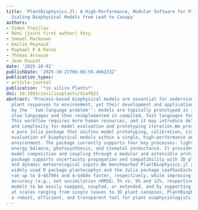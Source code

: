 ```yaml
---
title: 'PlantBiophysics.Jl: A High-Performance, Modular Software for Prototyping and
  Scaling Biophysical Models from Leaf to Canopy'
authors:
- Simon Treillou
- Rémi (joint first author) Vezy
- Samuel Mackeown
- Emilie Peynaud
- Raphaël P A Perez
- Thomas Arsouze
- Jean Dauzat
date: '2025-10-01'
publishDate: '2025-10-21T06:08:59.466233Z'
publication_types:
- article-journal
publication: '*in silico Plants*'
doi: 10.1093/insilicoplants/diaf021
abstract: "Process-based biophysical models are essential for understanding and predicting
  plant responses to environment, yet their development and application remains hindered
  by the ``two-language problem'': models are typically prototyped in interactive,
  slow languages and then reimplemented in compiled, fast languages for simulation.
  This workflow requires more human resources, and it may introduce delays, errors,
  and complexity for model evaluation and prototyping iteration.We present PlantBiophysics.jl,
  a pure Julia package that unifies model prototyping, calibration, simulation, and
  evaluation of biophysical models within a single, high-performance and interactive
  environment. The package currently supports four key processes: light interception,
  energy balance, photosynthesis, and stomatal conductance. It provides automated
  model composition and coupling through a modular and extensible architecture. The
  package supports uncertainty propagation and compatibility with 3D plant structures
  and dynamic meteorological inputs.We benchmarked PlantBiophysics.jl against the
  widely used R package plantecophys and the Julia package LeafGasExchange.jl. Simulations
  ran up to $∼$6700x and $∼$460x faster, respectively, while improving predictive
  accuracy (e.g., net assimilation nRMSE: 5% vs. 9% and 12%, respectively). By allowing
  models to be easily swapped, coupled, or extended, and by supporting simulations
  at scales ranging from single leaves to 3D plant canopies, PlantBiophysics.jl provides
  a robust, efficient, and transparent tool for plant ecophysiologists and modelers."
---
```

